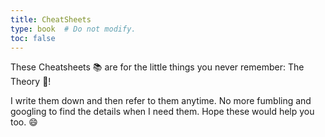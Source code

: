 ```yaml
---
title: CheatSheets
type: book  # Do not modify.
toc: false
---
```


These Cheatsheets 📚 are for the little things you never remember: The Theory :closed_book:!

I write them down and then refer to them anytime. No more fumbling and googling to find the details when I need them. Hope these would help you too. :smile:
